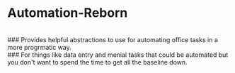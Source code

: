 # Automation-Reborn
<br>
### Provides helpful abstractions to use for automating office tasks in a more progrmatic way. <br>
### For things like data entry and menial tasks that could be automated but you don't want to spend the time to get all the baseline down.

